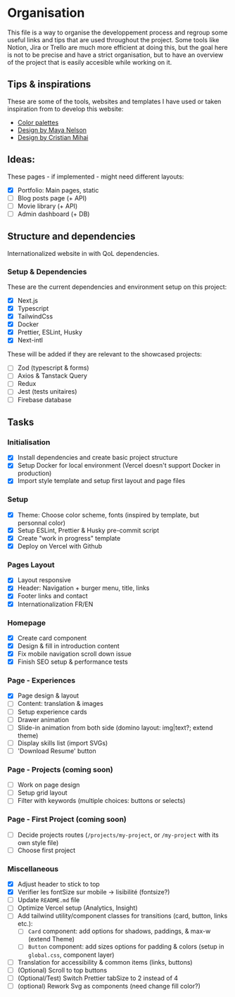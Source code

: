 # Organisation

This file is a way to organise the developpement process and regroup some useful links and tips that are used throughout the project. Some tools like Notion, Jira or Trello are much more efficient at doing this, but the goal here is not to be precise and have a strict organisation, but to have an overview of the project that is easily accesible while working on it.

## Tips & inspirations

These are some of the tools, websites and templates I have used or taken inspiration from to develop this website:

- [Color palettes](https://coolors.co/34a1bc-2f819a-145169-0b2c3e-ffeb34-ffc229-d9990d-ad8226)
- [Design by Maya Nelson](https://www.wix.com/website-template/view/html/2622?originUrl=https%3A%2F%2Fwww.wix.com%2Fwebsite%2Ftemplates%2Fhtml%2Fportfolio-cv&tpClick=view_button&esi=bab18c59-35d9-412d-986c-991e8416c5c8)
- [Design by Cristian Mihai](https://www.youtube.com/watch?v=Rew98iFupBM)

## Ideas:

These pages - if implemented - might need different layouts: 

- [x] Portfolio: Main pages, static
- [ ] Blog posts page (+ API)
- [ ] Movie library (+ API)
- [ ] Admin dashboard (+ DB)

## Structure and dependencies

Internationalized website in with QoL dependencies.

### Setup & Dependencies

These are the current dependencies and environment setup on this project:  
- [x] Next.js
- [x] Typescript
- [x] TailwindCss
- [x] Docker
- [x] Prettier, ESLint, Husky
- [x] Next-intl

These will be added if they are relevant to the showcased projects:  
- [ ] Zod (typescript & forms)
- [ ] Axios & Tanstack Query
- [ ] Redux
- [ ] Jest (tests unitaires)
- [ ] Firebase database

## Tasks

### Initialisation

- [x] Install dependencies and create basic project structure
- [x] Setup Docker for local environment (Vercel doesn't support Docker in production)
- [x] Import style template and setup first layout and page files

### Setup

- [x] Theme: Choose color scheme, fonts (inspired by template, but personnal color)
- [x] Setup ESLint, Prettier & Husky pre-commit script
- [x] Create "work in progress" template
- [x] Deploy on Vercel with Github

### Pages Layout

- [x] Layout responsive
- [x] Header: Navigation + burger menu, title, links
- [x] Footer links and contact
- [x] Internationalization FR/EN

### Homepage

- [x] Create card component
- [x] Design & fill in introduction content
- [x] Fix mobile navigation scroll down issue
- [x] Finish SEO setup & performance tests

### Page - Experiences
- [x] Page design & layout
- [ ] Content: translation & images
- [ ] Setup experience cards
- [ ] Drawer animation
- [ ] Slide-in animation from both side (domino layout: img|text?; extend theme)
- [ ] Display skills list (import SVGs)
- [ ] 'Download Resume' button

### Page - Projects (coming soon)
- [ ] Work on page design
- [ ] Setup grid layout
- [ ] Filter with keywords (multiple choices: buttons or selects)
  
### Page - First Project (coming soon)
- [ ] Decide projects routes (`/projects/my-project`, or `/my-project` with its own style file)
- [ ] Choose first project

### Miscellaneous
- [x] Adjust header to stick to top
- [x] Verifier les fontSize sur mobile -> lisibilité (fontsize?)
- [ ] Update `README.md` file
- [ ] Optimize Vercel setup (Analytics, Insight)
- [ ] Add tailwind utility/component classes for transitions (card, button, links etc.):
  - [ ] `Card` component: add options for shadows, paddings, & max-w (extend Theme)
  - [ ] `Button` component: add sizes options for padding & colors (setup in `global.css`, component layer)
- [ ] Translation for accessibility & common items (links, buttons)
- [ ] (Optional) Scroll to top buttons
- [ ] (Optional/Test) Switch Prettier tabSize to 2 instead of 4
- [ ] (optional) Rework Svg as components (need change fill color?)